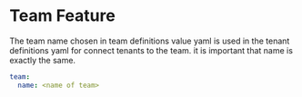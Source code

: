 # Team Feature

The team name chosen in team definitions value yaml is used in the tenant definitions yaml for connect tenants to the team. it is important that name is exactly the same.

```yaml
team:
  name: <name of team>
```